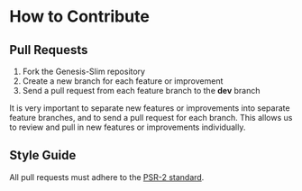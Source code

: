 # How to Contribute

## Pull Requests

1. Fork the Genesis-Slim repository
2. Create a new branch for each feature or improvement
3. Send a pull request from each feature branch to the **dev** branch

It is very important to separate new features or improvements into separate feature branches, and to send a
pull request for each branch. This allows us to review and pull in new features or improvements individually.

## Style Guide

All pull requests must adhere to the [PSR-2 standard](https://github.com/php-fig/fig-standards/blob/master/accepted/PSR-2-coding-style-guide.md).
